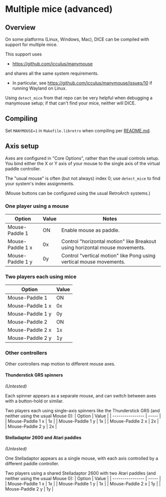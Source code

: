# Multiple mice (advanced)

## Overview
On some platforms (Linux, Windows, Mac), DICE can be compiled with support for multiple mice.

This support uses 
* https://github.com/icculus/manymouse

and shares all the same system requirements.  
* In particular, see https://github.com/icculus/manymouse/issues/10 if running Wayland on Linux.

Using `detect_mice` from that repo can be very helpful when debugging a manymouse setup;
if that can't find your mice, neither will DICE.

## Compiling
Set `MANYMOUSE=1` in `Makefile.libretro` when compiling per [README.md](README.md#compiling).

## Axis setup

Axes are configured in "Core Options", rather than the usual controls setup.
You bind either the X or Y axis of your mouse to the single axis of the virtual paddle controller.

The "usual mouse" is often (but not always) index 0; use `detect_mice` to find your system's index assignments.

(Mouse buttons can be configured using the usual RetroArch systems.)

### One player using a mouse
| Option           | Value | Notes                                                                       |
| ---------------- | ----- | --------------------------------------------------------------------------- |
| Mouse-Paddle 1   | ON    | Enable mouse as paddle.                                                     |
| Mouse-Paddle 1 x | 0x    | Control "horizontal motion" like Breakout using horizontal mouse movements. |
| Mouse-Paddle 1 y | 0y    | Control "vertical motion" like Pong using vertical mouse movements.         |

### Two players each using mice
| Option           | Value |
| ---------------- | ----- |
| Mouse-Paddle 1   | ON    |
| Mouse-Paddle 1 x | 0x    |
| Mouse-Paddle 1 y | 0y    |
| Mouse-Paddle 2   | ON    |
| Mouse-Paddle 2 x | 1x    |
| Mouse-Paddle 2 y | 1y    |

### Other controllers
Other controllers map motion to different mouse axes.

#### Thunderstick GRS spinners
_(Untested)_

Each spinner appears as a separate mouse, and can switch between axes with a button-hold or similar.

Two players each using single-axis spinners like the Thunderstick GRS (and neither using the usual Mouse 0):
| Option           | Value |
| ---------------- | ----- |
| Mouse-Paddle 1 x | 1x    |
| Mouse-Paddle 1 y | 1x    |
| Mouse-Paddle 2 x | 2x    |
| Mouse-Paddle 2 y | 2x    |

#### Stelladaptor 2600 and Atari paddles
_(Untested)_

One Stelladaptor appears as a single mouse, with each axis controlled by a different paddle controller.

Two players using a shared Stelladaptor 2600 with two Atari paddles (and neither using the usual Mouse 0):
| Option           | Value |
| ---------------- | ----- |
| Mouse-Paddle 1 x | 1x    |
| Mouse-Paddle 1 y | 1x    |
| Mouse-Paddle 2 x | 1y    |
| Mouse-Paddle 2 y | 1y    |
